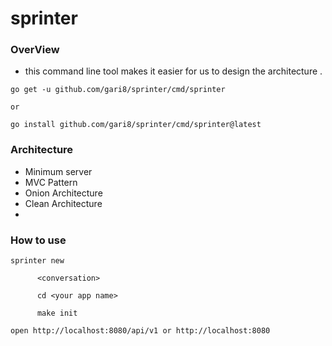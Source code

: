 # sprinter

### OverView

- this command line tool makes it easier for us to design the architecture .

```
go get -u github.com/gari8/sprinter/cmd/sprinter

or 

go install github.com/gari8/sprinter/cmd/sprinter@latest
```

### Architecture

- Minimum server
- MVC Pattern
- Onion Architecture
- Clean Architecture
- 

### How to use

```
sprinter new

      <conversation>

      cd <your app name>
      
      make init
```

```
open http://localhost:8080/api/v1 or http://localhost:8080
```
